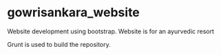 gowrisankara_website
====================

Website development using bootstrap.
Website is for an ayurvedic resort

Grunt is used to build the repository. 
